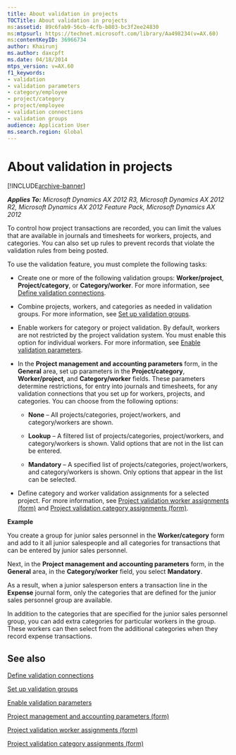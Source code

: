 ```yaml
---
title: About validation in projects
TOCTitle: About validation in projects
ms:assetid: 89c6fab9-56cb-4cfb-b803-bc3f2ee24830
ms:mtpsurl: https://technet.microsoft.com/library/Aa498234(v=AX.60)
ms:contentKeyID: 36966734
author: Khairunj
ms.author: daxcpft
ms.date: 04/18/2014
mtps_version: v=AX.60
f1_keywords:
- validation
- validation parameters
- category/employee
- project/category
- project/employee
- validation connections
- validation groups
audience: Application User
ms.search.region: Global
---
```


# About validation in projects 


[!INCLUDE[archive-banner](includes/archive-banner.md)]


_**Applies To:** Microsoft Dynamics AX 2012 R3, Microsoft Dynamics AX 2012 R2, Microsoft Dynamics AX 2012 Feature Pack, Microsoft Dynamics AX 2012_

To control how project transactions are recorded, you can limit the values that are available in journals and timesheets for workers, projects, and categories. You can also set up rules to prevent records that violate the validation rules from being posted.

To use the validation feature, you must complete the following tasks:

  - Create one or more of the following validation groups: **Worker/project**, **Project/category**, or **Category/worker**. For more information, see [Define validation connections](define-validation-connections.md).

  - Combine projects, workers, and categories as needed in validation groups. For more information, see [Set up validation groups](set-up-validation-groups.md).

  - Enable workers for category or project validation. By default, workers are not restricted by the project validation system. You must enable this option for individual workers. For more information, see [Enable validation parameters](enable-validation-parameters.md).

  - In the **Project management and accounting parameters** form, in the **General** area, set up parameters in the **Project/category**, **Worker/project**, and **Category/worker** fields. These parameters determine restrictions, for entry into journals and timesheets, for any validation connections that you set up for workers, projects, and categories. You can choose from the following options:
    
      - **None** – All projects/categories, project/workers, and category/workers are shown.
    
      - **Lookup** – A filtered list of projects/categories, project/workers, and category/workers is shown. Valid options that are not in the list can be entered.
    
      - **Mandatory** – A specified list of projects/categories, project/workers, and category/workers is shown. Only options that appear in the list can be selected.

  - Define category and worker validation assignments for a selected project. For more information, see [Project validation worker assignments (form)](https://technet.microsoft.com/library/aa583039\(v=ax.60\)) and [Project validation category assignments (form)](https://technet.microsoft.com/library/hh209635\(v=ax.60\)).

**Example**

You create a group for junior sales personnel in the **Worker/category** form and add to it all junior salespeople and all categories for transactions that can be entered by junior sales personnel.

Next, in the **Project management and accounting parameters** form, in the **General** area, in the **Category/worker** field, you select **Mandatory**.

As a result, when a junior salesperson enters a transaction line in the **Expense** journal form, only the categories that are defined for the junior sales personnel group are available.

In addition to the categories that are specified for the junior sales personnel group, you can add extra categories for particular workers in the group. These workers can then select from the additional categories when they record expense transactions.

## See also

[Define validation connections](define-validation-connections.md)

[Set up validation groups](set-up-validation-groups.md)

[Enable validation parameters](enable-validation-parameters.md)

[Project management and accounting parameters (form)](https://technet.microsoft.com/library/aa599440\(v=ax.60\))

[Project validation worker assignments (form)](https://technet.microsoft.com/library/aa583039\(v=ax.60\))

[Project validation category assignments (form)](https://technet.microsoft.com/library/hh209635\(v=ax.60\))

  


